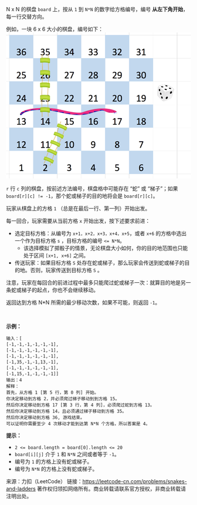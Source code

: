 N x N 的棋盘 ```board``` 上，按从 ```1``` 到 ```N*N``` 的数字给方格编号，编号 **从左下角开始**，每一行交替方向。

例如，一块 6 x 6 大小的棋盘，编号如下：
![img](909_1.png)

```r``` 行 ```c``` 列的棋盘，按前述方法编号，棋盘格中可能存在 “蛇” 或 “梯子”；如果 ```board[r][c] != -1```，那个蛇或梯子的目的地将会是 ```board[r][c]```。

玩家从棋盘上的方格 ```1``` （总是在最后一行、第一列）开始出发。

每一回合，玩家需要从当前方格 ```x``` 开始出发，按下述要求前进：

* 选定目标方格：从编号为 ```x+1，x+2，x+3，x+4，x+5```，或者 ```x+6``` 的方格中选出一个作为目标方格 ```s``` ，目标方格的编号 ```<= N*N```。
    * 该选择模拟了掷骰子的情景，无论棋盘大小如何，你的目的地范围也只能处于区间 ```[x+1, x+6]``` 之间。
* 传送玩家：如果目标方格 ```S``` 处存在蛇或梯子，那么玩家会传送到蛇或梯子的目的地。否则，玩家传送到目标方格 ```S``` 。 

注意，玩家在每回合的前进过程中最多只能爬过蛇或梯子一次：就算目的地是另一条蛇或梯子的起点，你也不会继续移动。

返回达到方格 N*N 所需的最少移动次数，如果不可能，则返回 ```-1```。

 

**示例：**
```
输入：[
[-1,-1,-1,-1,-1,-1],
[-1,-1,-1,-1,-1,-1],
[-1,-1,-1,-1,-1,-1],
[-1,35,-1,-1,13,-1],
[-1,-1,-1,-1,-1,-1],
[-1,15,-1,-1,-1,-1]]
输出：4
解释：
首先，从方格 1 [第 5 行，第 0 列] 开始。
你决定移动到方格 2，并必须爬过梯子移动到到方格 15。
然后你决定移动到方格 17 [第 3 行，第 4 列]，必须爬过蛇到方格 13。
然后你决定移动到方格 14，且必须通过梯子移动到方格 35。
然后你决定移动到方格 36, 游戏结束。
可以证明你需要至少 4 次移动才能到达第 N*N 个方格，所以答案是 4。
```

**提示：**

* ```2 <= board.length = board[0].length <= 20```
* ```board[i][j]``` 介于 ```1``` 和 ```N*N``` 之间或者等于 ```-1```。
* 编号为 ```1``` 的方格上没有蛇或梯子。
* 编号为 ```N*N``` 的方格上没有蛇或梯子。

来源：力扣（LeetCode）
链接：https://leetcode-cn.com/problems/snakes-and-ladders
著作权归领扣网络所有。商业转载请联系官方授权，非商业转载请注明出处。
